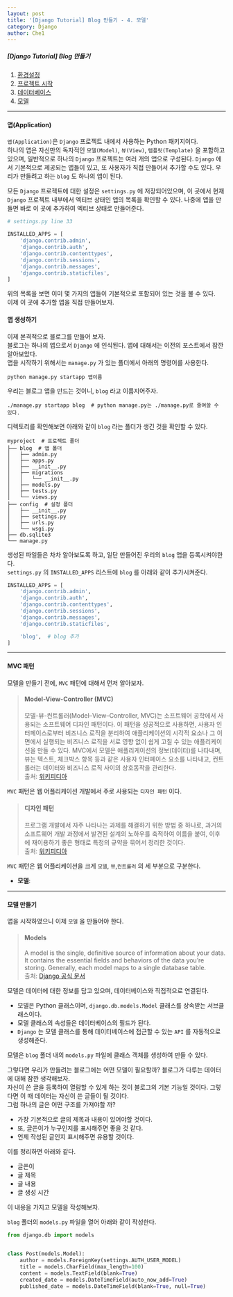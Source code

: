 ```yaml
---
layout: post
title: '[Django Tutorial] Blog 만들기 - 4. 모델'
category: Django
author: Che1
---
```

<div class="navigation-menu">
    <h5>[Django Tutorial] Blog 만들기</h5>
    <ol>
        <li><a href="/django/2017/09/28/django-1-setting.html">환경설정</a></li>
        <li><a href="/django/2017/09/30/django-2-start.html">프로젝트 시작</a></li>
        <li><a href="/django/2017/09/30/django-3-database.html">데이터베이스</a></li>
        <li><a href="/django/2017/09/30/django-4-app.html">모델</a></li>
    </ol>
</div>

- - -

#### 앱(Application)

`앱(Application)`은 `Django` 프로젝트 내에서 사용하는 Python 패키지이다.  
하나의 앱은 자신만의 독자적인 `모델(Model)`, `뷰(View)`, `템플릿(Template)` 을 포함하고 있으며, 일반적으로 하나의 `Django` 프로젝트는 여러 개의 앱으로 구성된다.
`Django` 에서 기본적으로 제공되는 앱들이 있고, 또 사용자가 직접 만들어서 추가할 수도 있다. 우리가 만들려고 하는 `blog` 도 하나의 앱이 된다.

모든 `Django` 프로젝트에 대한 설정은 `settings.py` 에 저장되어있으며, 이 곳에서 현재 `Django` 프로젝트 내부에서 엑티브 상태인 앱의 목록을 확인할 수 있다. 나중에 앱을 만들면 바로 이 곳에 추가하여 엑티브 상태로 만들어준다.

```python
# settings.py line 33

INSTALLED_APPS = [
    'django.contrib.admin',
    'django.contrib.auth',
    'django.contrib.contenttypes',
    'django.contrib.sessions',
    'django.contrib.messages',
    'django.contrib.staticfiles',
]
```
위의 목록을 보면 이미 몇 가지의 앱들이 기본적으로 포함되어 있는 것을 볼 수 있다.  
이제 이 곳에 추가할 앱을 직접 만들어보자.

#### 앱 생성하기

이제 본격적으로 블로그를 만들어 보자.  
블로그는 하나의 앱으로서 `Django` 에 인식된다. 앱에 대해서는 이전의 포스트에서 잠깐 알아보았다.  
앱을 시작하기 위해서는 `manage.py` 가 있는 폴더에서 아래의 명령어를 사용한다.
```
python manage.py startapp 앱이름
```

우리는 블로그 앱을 만드는 것이니, `blog` 라고 이름지어주자.

```
./manage.py startapp blog  # python manage.py는 ./manage.py로 줄여쓸 수 있다.
``` 

디렉토리를 확인해보면 아래와 같이 `blog` 라는 폴더가 생긴 것을 확인할 수 있다.

```
myproject  # 프로젝트 폴더
├── blog  # 앱 폴더
│   ├── admin.py
│   ├── apps.py
│   ├── __init__.py
│   ├── migrations
│   │   └── __init__.py
│   ├── models.py
│   ├── tests.py
│   └── views.py
├── config  # 설정 폴더
│   ├── __init__.py
│   ├── settings.py
│   ├── urls.py
│   └── wsgi.py
├── db.sqlite3
└── manage.py
```

생성된 파일들은 차차 알아보도록 하고, 일단 만들어진 우리의 `blog` 앱을 등록시켜야한다.  
`settings.py` 의 `INSTALLED_APPS` 리스트에 `blog` 를 아래와 같이 추가시켜준다.

```python
INSTALLED_APPS = [
    'django.contrib.admin',
    'django.contrib.auth',
    'django.contrib.contenttypes',
    'django.contrib.sessions',
    'django.contrib.messages',
    'django.contrib.staticfiles',

    'blog',  # blog 추가
]
```

- - -
#### MVC 패턴

모델을 만들기 전에, `MVC` 패턴에 대해서 먼저 알아보자.  

> #### Model-View-Controller (MVC)
>
> 모델-뷰-컨트롤러(Model–View–Controller, MVC)는 소프트웨어 공학에서 사용되는 소프트웨어 디자인 패턴이다. 이 패턴을 성공적으로 사용하면, 사용자 인터페이스로부터 비즈니스 로직을 분리하여 애플리케이션의 시각적 요소나 그 이면에서 실행되는 비즈니스 로직을 서로 영향 없이 쉽게 고칠 수 있는 애플리케이션을 만들 수 있다. MVC에서 모델은 애플리케이션의 정보(데이터)를 나타내며, 뷰는 텍스트, 체크박스 항목 등과 같은 사용자 인터페이스 요소를 나타내고, 컨트롤러는 데이터와 비즈니스 로직 사이의 상호동작을 관리한다.  
> 출처: [위키피디아](https://ko.wikipedia.org/wiki/%EB%AA%A8%EB%8D%B8-%EB%B7%B0-%EC%BB%A8%ED%8A%B8%EB%A1%A4%EB%9F%AC)

`MVC` 패턴은 웹 어플리케이션 개발에서 주로 사용되는 `디자인 패턴` 이다. 

> #### 디자인 패턴
>
> 프로그램 개발에서 자주 나타나는 과제를 해결하기 위한 방법 중 하나로, 과거의 소프트웨어 개발 과정에서 발견된 설계의 노하우를 축적하여 이름을 붙여, 이후에 재이용하기 좋은 형태로 특정의 규약을 묶어서 정리한 것이다.  
> 출처: [위키피디아](https://ko.wikipedia.org/wiki/%EB%94%94%EC%9E%90%EC%9D%B8_%ED%8C%A8%ED%84%B4)

`MVC` 패턴은 웹 어플리케이션을 크게 `모델`, `뷰`,`컨트롤러` 의 세 부분으로 구분한다.

- **모델**: 

- - -
#### 모델 만들기

앱을 시작하였으니 이제 `모델` 을 만들어야 한다.  

> #### Models
>A model is the single, definitive source of information about your data. It contains the essential fields and behaviors of the data you’re storing. Generally, each model maps to a single database table.  
>출처: [Django 공식 문서](https://docs.djangoproject.com/en/1.11/topics/db/models/)

모델은 데이터에 대한 정보를 담고 있으며, 데이터베이스와 직접적으로 연결된다.

- 모델은 Python 클래스이며, `django.db.models.Model` 클래스를 상속받는 서브클래스이다.
- 모델 클래스의 속성들은 데이터베이스의 필드가 된다.
- `Django` 는 모델 클래스를 통해 데이터베이스에 접근할 수 있는 `API` 를 자동적으로 생성해준다.

모델은 `blog` 폴더 내의 `models.py` 파일에 클래스 객체를 생성하여 만들 수 있다.  


그렇다면 우리가 만들려는 블로그에는 어떤 모델이 필요할까? 블로그가 다루는 데이터에 대해 잠깐 생각해보자.  
자신이 쓴 글을 등록하여 열람할 수 있게 하는 것이 블로그의 기본 기능일 것이다. 그렇다면 이 때 데이터는 자신이 쓴 글들이 될 것이다.  
그럼 하나의 글은 어떤 구조를 가져야할 까?  
- 가장 기본적으로 글의 제목과 내용이 있어야할 것이다.  
- 또, 글쓴이가 누구인지를 표시해주면 좋을 것 같다.  
- 언제 작성된 글인지 표시해주면 유용할 것이다.

이를 정리하면 아래와 같다.  

- 글쓴이
- 글 제목
- 글 내용
- 글 생성 시간

이 내용을 가지고 모델을 작성해보자.

`blog` 폴더의 `models.py` 파일을 열어 아래와 같이 작성한다.

```python
from django.db import models


class Post(models.Model):
    author = models.ForeignKey(settings.AUTH_USER_MODEL)
    title = models.CharField(max_length=100)
    content = models.TextField(blank=True)
    created_date = models.DateTimeField(auto_now_add=True)
    published_date = models.DateTimeField(blank=True, null=True)
```